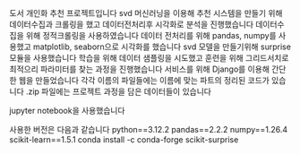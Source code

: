 도서 개인화 추천 프로젝트입니다
svd 머신러닝을 이용해 추천 시스템을 만들기 위해 데이터수집과 크롤링을 했고 데이터전처리후 시각화로 분석을 진행했습니다
데이터수집을 위해 정적크롤링을 사용하였습니다
데이터 전처리를 위해 pandas, numpy를 사용했고 matplotlib, seaborn으로 시각화를 했습니다
svd 모델을 만들기위해 surprise 모듈을 사용했습니다
학습을 위해 데이터 샘플링을 시도했고 훈련을 위해 그리드서치로 최적으리 파라미터를 찾는 과정을 진행했습니다
서비스를 위해 Django를 이용해 간단한 웹을 만들었습니다
각각 이름의 파일들에는 이름에 맞는 파트의 정리된 코드가 있습니다 
.zip 파일에는 프로젝트 과정을 담은 데이터들이 있습니다




jupyter notebook을 사용했습니다

사용한 버전은 다음과 같습니다
python==3.12.2
pandas==2.2.2
numpy==1.26.4
scikit-learn==1.5.1 
conda install -c conda-forge scikit-surprise


